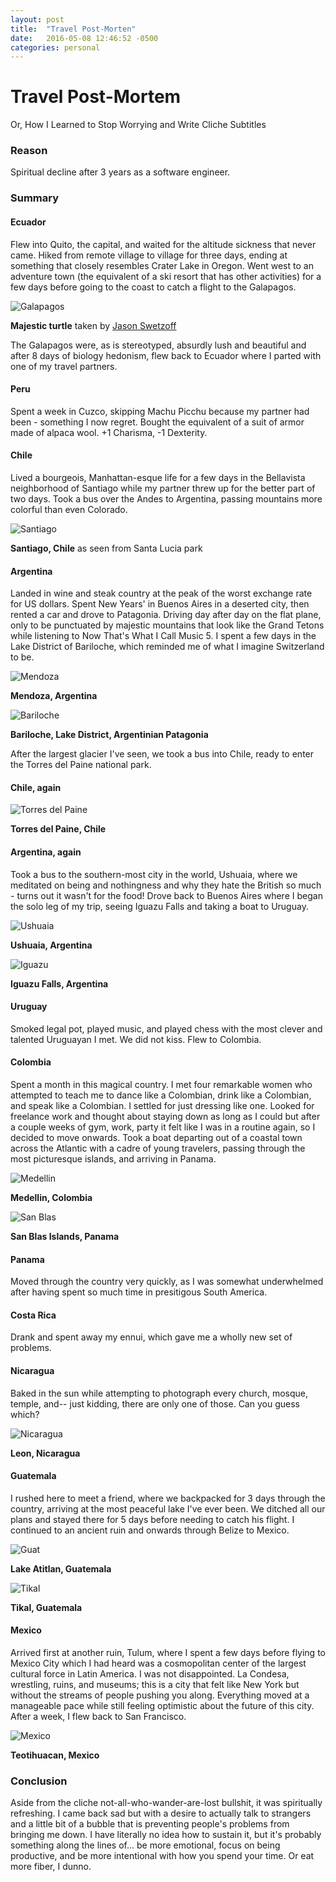 ```yaml
---
layout: post
title:  "Travel Post-Morten"
date:   2016-05-08 12:46:52 -0500
categories: personal
---
```


# Travel Post-Mortem

Or, How I Learned to Stop Worrying and Write Cliche Subtitles

### Reason

Spiritual decline after 3 years as a software engineer.

### Summary

#### Ecuador

Flew into Quito, the capital, and waited for the altitude sickness that never came.  Hiked from remote village to village for three days, ending at something that closely resembles Crater Lake in Oregon.  Went west to an adventure town (the equivalent of a ski resort that has other activities) for a few days before going to the coast to catch a flight to the Galapagos.

![Galapagos](http://i.imgur.com/Bc3WK2S.jpg "Galapagos")

**Majestic turtle** taken by [Jason Swetzoff](https://www.instagram.com/jaswetz/)

The Galapagos were, as is stereotyped, absurdly lush and beautiful and after 8 days of biology hedonism, flew back to Ecuador where I parted with one of my travel partners.

#### Peru

Spent a week in Cuzco, skipping Machu Picchu because my partner had been - something I now regret.  Bought the equivalent of a suit of armor made of alpaca wool.  +1 Charisma, -1 Dexterity.

#### Chile

Lived a bourgeois, Manhattan-esque life for a few days in the Bellavista neighborhood of Santiago while my partner threw up for the better part of two days.  Took a bus over the Andes to Argentina, passing mountains more colorful than even Colorado.

![Santiago](http://i.imgur.com/yO3OJJH.jpg "Santiago, Chile")

**Santiago, Chile** as seen from Santa Lucia park

#### Argentina

Landed in wine and steak country at the peak of the worst exchange rate for US dollars.  Spent New Years' in Buenos Aires in a deserted city, then rented a car and drove to Patagonia.  Driving day after day on the flat plane, only to be punctuated by majestic mountains that look like the Grand Tetons while listening to Now That's What I Call Music 5.  I spent a few days in the Lake District of Bariloche, which reminded me of what I imagine Switzerland to be.

![Mendoza](http://i.imgur.com/sgiV3XS.jpg "Mendoza")

**Mendoza, Argentina**

![Bariloche](http://i.imgur.com/pDCh1HF.jpg "Bariloche")

**Bariloche, Lake District, Argentinian Patagonia**

After the largest glacier I've seen, we took a bus into Chile, ready to enter the Torres del Paine national park.

#### Chile, again

![Torres del Paine](http://i.imgur.com/WVBpw74.jpg "Torres del Paine")

**Torres del Paine, Chile**

#### Argentina, again

Took a bus to the southern-most city in the world, Ushuaia, where we meditated on being and nothingness and why they hate the British so much - turns out it wasn't for the food!  Drove back to Buenos Aires where I began the solo leg of my trip, seeing Iguazu Falls and taking a boat to Uruguay.

![Ushuaia](http://i.imgur.com/JUyiwrL.jpg "Ushuaia")

**Ushuaia, Argentina**

![Iguazu](http://i.imgur.com/VDvmy5k.jpg "Iguazu")

**Iguazu Falls, Argentina**

#### Uruguay

Smoked legal pot, played music, and played chess with the most clever and talented Uruguayan I met.  We did not kiss.  Flew to Colombia.

#### Colombia

Spent a month in this magical country.  I met four remarkable women who attempted to teach me to dance like a Colombian, drink like a Colombian, and speak like a Colombian.  I settled for just dressing like one.  Looked for freelance work and thought about staying down as long as I could but after a couple weeks of gym, work, party it felt like I was in a routine again, so I decided to move onwards.  Took a boat departing out of a coastal town across the Atlantic with a cadre of young travelers, passing through the most picturesque islands, and arriving in Panama.

![Medellin](http://i.imgur.com/FFXwJdT.jpg "Medellin")

**Medellin, Colombia**

![San Blas](http://i.imgur.com/nWNohlw.jpg "San Blas")

**San Blas Islands, Panama**

#### Panama

Moved through the country very quickly, as I was somewhat underwhelmed after having spent so much time in presitigous South America.

#### Costa Rica

Drank and spent away my ennui, which gave me a wholly new set of problems.

#### Nicaragua

Baked in the sun while attempting to photograph every church, mosque, temple, and-- just kidding, there are only one of those.  Can you guess which?

![Nicaragua](http://i.imgur.com/5ZBoIru.jpg "Nicaragua")

**Leon, Nicaragua**

#### Guatemala

I rushed here to meet a friend, where we backpacked for 3 days through the country, arriving at the most peaceful lake I've ever been.  We ditched all our plans and stayed there for 5 days before needing to catch his flight.  I continued to an ancient ruin and onwards through Belize to Mexico.

![Guat](http://i.imgur.com/CqKItkx.jpg "Guat")

**Lake Atitlan, Guatemala**

![Tikal](http://i.imgur.com/ZBR2ZIg.jpg "Tikal")

**Tikal, Guatemala**

#### Mexico

Arrived first at another ruin, Tulum, where I spent a few days before flying to Mexico City which I had heard was a cosmopolitan center of the largest cultural force in Latin America.  I was not disappointed.  La Condesa, wrestling, ruins, and museums; this is a city that felt like New York but without the streams of people pushing you along.  Everything moved at a manageable pace while still feeling optimistic about the future of this city.  After a week, I flew back to San Francisco.

![Mexico](http://i.imgur.com/9SiKsXv.jpg "Mexico")

**Teotihuacan, Mexico**

### Conclusion

Aside from the cliche not-all-who-wander-are-lost bullshit, it was spiritually refreshing.  I came back sad but with a desire to actually talk to strangers and a little bit of a bubble that is preventing people's problems from bringing me down.  I have literally no idea how to sustain it, but it's probably something along the lines of... be more emotional, focus on being productive, and be more intentional with how you spend your time.  Or eat more fiber, I dunno.
